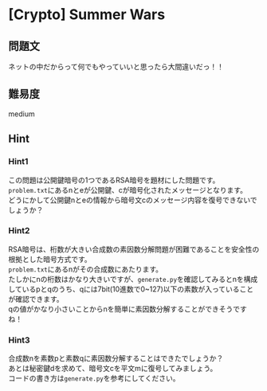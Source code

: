# [Crypto] Summer Wars

## 問題文

ネットの中だからって何でもやっていいと思ったら大間違いだっ！！

## 難易度

medium

## Hint

### Hint1

この問題は公開鍵暗号の1つであるRSA暗号を題材にした問題です。  
`problem.txt`にあるnとeが公開鍵、cが暗号化されたメッセージとなります。  
どうにかして公開鍵nとeの情報から暗号文cのメッセージ内容を復号できないでしょうか？

### Hint2

RSA暗号は、桁数が大きい合成数の素因数分解問題が困難であることを安全性の根拠とした暗号方式です。  
`problem.txt`にあるnがその合成数にあたります。  
たしかにnの桁数はかなり大きいですが、`generate.py`を確認してみるとnを構成しているpとqのうち、qには7bit(10進数で0~127)以下の素数が入っていることが確認できます。  
qの値がかなり小さいことからnを簡単に素因数分解することができそうですね！  

### Hint3

合成数nを素数pと素数qに素因数分解することはできたでしょうか？  
あとは秘密鍵dを求めて、暗号文cを平文mに復号してみましょう。  
コードの書き方は`generate.py`を参考にしてください。  

